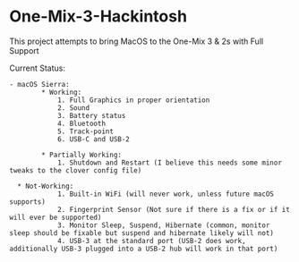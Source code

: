 # One-Mix-3-Hackintosh
This project attempts to bring MacOS to the One-Mix 3 &amp; 2s with Full Support

Current Status: 
		
    - macOS Sierra: 
			* Working: 
				1. Full Graphics in proper orientation
				2. Sound
				3. Battery status
				4. Bluetooth
				5. Track-point
				6. USB-C and USB-2
       
			* Partially Working:
				1. Shutdown and Restart (I believe this needs some minor tweaks to the clover config file)
					
      * Not-Working:
				1. Built-in WiFi (will never work, unless future macOS supports)
				2. Fingerprint Sensor (Not sure if there is a fix or if it will ever be supported)
				3. Monitor Sleep, Suspend, Hibernate (common, monitor sleep should be fixable but suspend and hibernate likely will not)
				4. USB-3 at the standard port (USB-2 does work, additionally USB-3 plugged into a USB-2 hub will work in that port)
							
